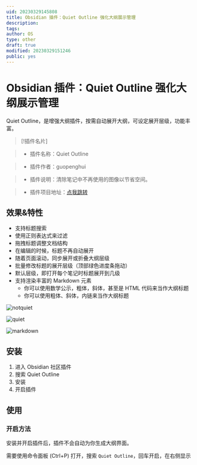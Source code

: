 ```yaml
---
uid: 20230329145808
title: Obsidian 插件：Quiet Outline 强化大纲展示管理
description: 
tags: 
author: OS
type: other
draft: true
modified: 20230329151246
public: yes
---
```


# Obsidian 插件：Quiet Outline 强化大纲展示管理

Quiet Outline，是增强大纲插件，按需自动展开大纲，可设定展开层级，功能丰富。

>[!插件名片]

>- 插件名称：Quiet Outline

>- 插件作者：guopenghui

>- 插件说明：清除笔记中不再使用的图像以节省空间。

>- 插件项目地址：[点我跳转](https://github.com/ozntel/oz-clear-unused-images-obsidian)

## 效果&特性

- 支持标题搜索
- 使用正则表达式来过滤
- 拖拽标题调整文档结构
- 在编辑的时候，标题不再自动展开
- 随着页面滚动，同步展开或折叠大纲层级
- 批量修改标题的展开层级（顶部绿色进度条拖动）
- 默认层级，即打开每个笔记时标题展开到几级
- 支持渲染丰富的 Markdown 元素
	- 你可以使用数学公示，粗体，斜体，甚至是 HTML 代码来当作大纲标题
	- 你可以使用粗体、斜体，内链来当作大纲标题

![notquiet](https://s1.vika.cn/space/2023/03/15/21d9759419804eb691add585e239ffe4)

![quiet](https://s1.vika.cn/space/2023/03/15/53a842911ce3466088fbc5ae6d2a96b8)

![markdown](https://s1.vika.cn/space/2023/03/15/6b4d47f92b32434f950330c3b1e6f9df)

## 安装

1. 进入 Obsidian 社区插件
2. 搜索 Quiet Outline
3. 安装
4. 开启插件

## 使用

### 开启方法

安装并开启插件后，插件不会自动为你生成大纲界面。

需要使用命令面板 (Ctrl+P) 打开，搜索 `Quiet Outline`，回车开启，在右侧显示